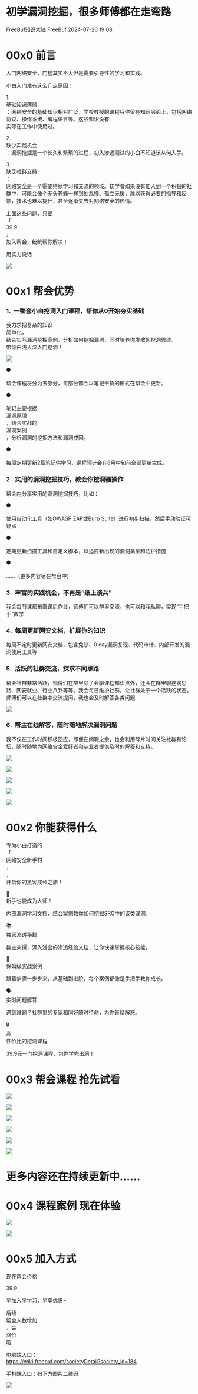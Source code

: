 #  初学漏洞挖掘，很多师傅都在走弯路   
FreeBuf知识大陆  FreeBuf   2024-07-26 19:08  
  
# 00x0 前言  
  
入门网络安全，门槛其实不大但是需要引导性的学习和实践。  
  
小白入门难有这么几点原因：  
  
1.    
基础知识薄弱  
：网络安全的基础知识相对广泛，学校教授的课程只停留在知识层面上，包括网络协议、操作系统、编程语言等。这些知识没有  
实际在工作中使用过。  
  
2.    
缺少实践机会  
：漏洞挖掘是一个长久和繁琐的过程，初入渗透测试的小白不知道该从何入手。  
  
3.    
缺乏社群支持  
：  
网络安全是一个需要持续学习和交流的领域。初学者如果没有加入到一个积极的社群中，可能会像个无头苍蝇一样到处乱撞、孤立无援，难以获得必要的指导和反馈，技术也难以提升，甚至逐渐失去对网络安全的热情。  
  
上面这些问题，只要  
「  
39.9  
」  
加入帮会，统统帮你解决！  
  
用实力说话  
  
![](https://mmbiz.qpic.cn/mmbiz_jpg/HaJr68L1tTQibg3h7KiaL0wwvRrVkeDpAq9HialdXvea4yznJLfFWRqyoVhpPBRUos3KZFpqBwUialDicISAicx2C4dw/640?wx_fmt=jpeg&from=appmsg "")  
  
# 00x1 帮会优势  
### 1.  一整套小白挖洞入门课程，帮你从0开始夯实基础  
  
我力求把复杂的知识  
简单化，  
结合实际漏洞挖掘案例，分析如何挖掘漏洞，同时培养你发散的挖洞思维。  
带你由浅入深入门挖洞！  
  
![](https://mmbiz.qpic.cn/mmbiz_jpg/HaJr68L1tTQibg3h7KiaL0wwvRrVkeDpAqHBtJtFBOO8HmqSic6Eiaf5icetrsdaCkrYn00q2fTDA34a9ldNCfT2BcQ/640?wx_fmt=jpeg&from=appmsg "")  
  
●  
   
帮会课程将分为五部分，每部分都会以笔记干货的形式在帮会中更新。  
  
●  
   
笔记主要根据  
漏洞原理  
，结合实战的  
漏洞案例  
，分析漏洞的挖掘方法和漏洞成因。  
  
●  
   
每周定期更新2篇笔记供学习，课程预计会在8月中旬前全部更新完成。  
### 2.  实用的漏洞挖掘技巧，教会你挖洞骚操作  
  
帮会内分享实用的漏洞挖掘技巧，比如：  
  
●  
   
使用自动化工具（如OWASP ZAP或Burp Suite）进行初步扫描，然后手动验证可疑点  
  
●  
   
定期更新扫描工具和自定义脚本，以适应新出现的漏洞类型和防护措施  
  
●  
   
……（更多内容尽在帮会中）  
### 3.  丰富的实践机会，不再是“纸上谈兵”  
  
我会每节课都布置课后作业，师傅们可以群里交流，也可以和我私聊，实现“手把手”教学  
### 4.  每周更新网安文档，扩展你的知识  
  
每周不定时更新网安文档，包含免杀、0 day漏洞复现、代码审计、内部开发的漏洞使用工具等  
### 5.  活跃的社群交流，探求不同思路  
  
帮会社群非常活跃，师傅们在群里除了会聊课程知识点外，还会在群里聊挖洞思路、网安就业、行业八卦等等。我会每日维护社群，让社群处于一个活跃的状态。师傅们可以在社群中交流提问，我也会及时解答各类问题  
  
![](https://mmbiz.qpic.cn/mmbiz_png/HaJr68L1tTQibg3h7KiaL0wwvRrVkeDpAqV2ib2GQbtg3OHDMfrlNYRFYIsicyMlW6oibXvp9uYrJWngqmWCQEZ6beg/640?wx_fmt=png&from=appmsg "")  
### 6.  帮主在线解答，随时随地解决漏洞问题  
  
我不仅在工作时间积极回应，即便在闲暇之余，也会利用碎片时间关注社群和论坛。随时随地为网络安全爱好者和从业者提供及时的解答和支持。  
  
![](https://mmbiz.qpic.cn/mmbiz_png/HaJr68L1tTQibg3h7KiaL0wwvRrVkeDpAqowfcZVicWQue4LrC1x4eoUjnsR9btn3Tfj7D3fGoPNbGVKW4Rb4j8Qw/640?wx_fmt=png&from=appmsg "")  
  
![](https://mmbiz.qpic.cn/mmbiz_jpg/HaJr68L1tTQibg3h7KiaL0wwvRrVkeDpAqL3jy3DeCOdZZ45NkLDHuVwpnibIVZ1En1ODUf7p5TmoByW2bcibMTguQ/640?wx_fmt=jpeg&from=appmsg "")  
  
![](https://mmbiz.qpic.cn/mmbiz_jpg/HaJr68L1tTQibg3h7KiaL0wwvRrVkeDpAqp5Gn1iaKdDPibf5UZYibhXrTpWXTxdQicukVdE5PyHT1Ngsplfxtu89mrg/640?wx_fmt=jpeg&from=appmsg "")  
  
![](https://mmbiz.qpic.cn/mmbiz_jpg/HaJr68L1tTQibg3h7KiaL0wwvRrVkeDpAqwybSkZemzicV2MCKTXRicdGO6mnUeGJHT4gLNxlsQOIjBbg2FnuTQrHQ/640?wx_fmt=jpeg&from=appmsg "")  
  
![](https://mmbiz.qpic.cn/mmbiz_jpg/HaJr68L1tTQibg3h7KiaL0wwvRrVkeDpAqD3C5R5K9G5tUnW0wPse7c6TfVeExC2rbjFUrIibsq5sSm1icYR8nGLAQ/640?wx_fmt=jpeg&from=appmsg "")  
#   
# 00x2 你能获得什么  
  
专为小白打造的  
「  
网络安全新手村  
」  
，  
开启你的黑客成长之旅！  
  
🚀   
新手也能成为大师！  
  
内部漏洞学习文档，结合案例教你如何挖掘SRC中的该类漏洞。  
  
📚   
独家渗透秘籍  
  
群主亲撰，深入浅出的渗透经验文档，让你快速掌握核心技能。  
  
👶   
保姆级实战案例  
  
跟着步骤一步步来，从基础到进阶，每个案例都像是手把手教你成长。  
  
🗣️   
实时问题解答  
  
遇到难题？社群里的专家和同好随时待命，为你答疑解惑。  
  
🔒   
高  
性价比的挖洞课程  
  
39.9元一门挖洞课程，包你学完出洞！  
#   
# 00x3 帮会课程 抢先试看  
  
![](https://mmbiz.qpic.cn/mmbiz_png/HaJr68L1tTQibg3h7KiaL0wwvRrVkeDpAq56aQDH15kv1mQ5vAOc0UJ1pm6AXvkv7uG1GicupDoMRbwau7VuJAKhQ/640?wx_fmt=png&from=appmsg "")  
  
![](https://mmbiz.qpic.cn/mmbiz_png/HaJr68L1tTQibg3h7KiaL0wwvRrVkeDpAqkQuMJA6RR18Iibu9l26PoShQqjHzAMFOJmChrfhKiaU9I3SL21VfXLHg/640?wx_fmt=png&from=appmsg "")  
  
![](https://mmbiz.qpic.cn/mmbiz_png/HaJr68L1tTQibg3h7KiaL0wwvRrVkeDpAqtTIAJZDAe0vQ0rLP8Sv7vtv51oJe4azp9S0fU4cokckHsRgalz3owA/640?wx_fmt=png&from=appmsg "")  
  
![](https://mmbiz.qpic.cn/mmbiz_png/HaJr68L1tTQibg3h7KiaL0wwvRrVkeDpAq06YdZVibUecaibQz5jbAjib3GdwL7URiaicYPoiamJAGJ8DL3lsCon0o6qmA/640?wx_fmt=png&from=appmsg "")  
  
![](https://mmbiz.qpic.cn/mmbiz_png/HaJr68L1tTQibg3h7KiaL0wwvRrVkeDpAqeZPyzJ2JkXBiaAmyc7ub6WquXh5ENaFuj3sqkiaXcaafgeWxHgbgPEYw/640?wx_fmt=png&from=appmsg "")  
  
![](https://mmbiz.qpic.cn/mmbiz_png/HaJr68L1tTQibg3h7KiaL0wwvRrVkeDpAq3tR5icdx9pxLkyHlK3updWd9tlW19WmaX1jJHZFxjxKA7vS2sO3u70Q/640?wx_fmt=png&from=appmsg "")  
# 更多内容还在持续更新中……  
#   
# 00x4 课程案例 现在体验  
  
![](https://mmbiz.qpic.cn/mmbiz_png/HaJr68L1tTQibg3h7KiaL0wwvRrVkeDpAqWD3cAn6xfoqcAto7sL1XLtYTGFCicuLw3ya9ycyeCgawm8DxH0sB92Q/640?wx_fmt=png&from=appmsg "")  
  
![](https://mmbiz.qpic.cn/mmbiz_png/HaJr68L1tTQibg3h7KiaL0wwvRrVkeDpAqMpm2gjoPghS9t5DuWZ9gPtOx6Mo9ffTyIkK17Fs8aj0Zd3YmRcDgKg/640?wx_fmt=png&from=appmsg "")  
#   
# 00x5 加入方式  
  
现在帮会价格  
   
39.9  
  
早加入早学习，早享优惠~  
  
后续  
帮会人数增加  
，会  
涨价  
哦  
  
电脑端入口：  
https://wiki.freebuf.com/societyDetail?society_id=184  
  
手机端入口：扫下方图片二维码  
  
![](https://mmbiz.qpic.cn/mmbiz_png/HaJr68L1tTQibg3h7KiaL0wwvRrVkeDpAqaSto1PRbSoNicV7A4INaT5q0erRbETJ8EhWR3RODD5OZVftLI4EwRwA/640?wx_fmt=png&from=appmsg "")  
  
  
